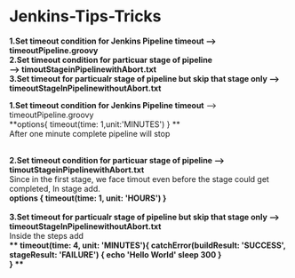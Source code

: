 # Jenkins-Tips-Tricks</br> <B>
1.Set timeout condition for Jenkins Pipeline timeout --> timeoutPipeline.groovy</br>
2.Set timeout condition for particuar stage of pipeline</br> --> timoutStageinPipelinewithAbort.txt</br>
3.Set timeout for particualr stage of pipeline but skip that stage only --> timeoutStageInPipelinewithoutAbort.txt</br>

</B>
<B>1.Set timeout condition for Jenkins Pipeline timeout</B> --> timeoutPipeline.groovy</br>
    **options{ 
        timeout(time: 1,unit:'MINUTES')
    }
**</br>
After one minute complete pipeline will stop</B></br></br>

<B>2.Set timeout condition for particuar stage of pipeline --> timoutStageinPipelinewithAbort.txt</br></B>
Since in the first stage, we face timout even before the stage could get completed, In stage add.  
**options {<t>
                timeout(time: 1, unit: 'HOURS')
            }**</br></br>
<B>3.Set timeout for particualr stage of pipeline but skip that stage only --> timeoutStageInPipelinewithoutAbort.txt</br></B>
Inside the steps add</br><b>
**       timeout(time: 4, unit: 'MINUTES'){
                    catchError(buildResult: 'SUCCESS', stageResult: 'FAILURE') {
                        echo 'Hello World'
                        sleep 300
                    }    
                }
         **</b></br>
